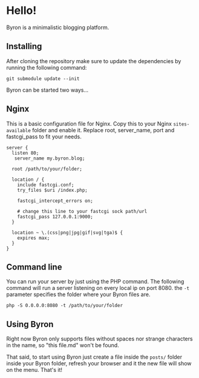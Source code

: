 Hello!
===

Byron is a minimalistic blogging platform.

Installing
---

After cloning the repository make sure to update the dependencies by running the following command:

```
git submodule update --init
```


Byron can be started two ways...

Nginx
---

This is a basic configuration file for Nginx. Copy this to your Nginx `sites-available` folder and enable it.
Replace root, server\_name, port and fastcgi\_pass to fit your needs.

```
server {
  listen 80;
   server_name my.byron.blog;

  root /path/to/your/folder;

  location / {
    include fastcgi.conf;
    try_files $uri /index.php;

    fastcgi_intercept_errors on;

    # change this line to your fastcgi sock path/url
    fastcgi_pass 127.0.0.1:9000; 
  }

  location ~ \.(css|png|jpg|gif|svg|tga)$ {
    expires max;
  }
}
```

Command line
---

You can run your server by just using the PHP command.
The following command will run a server listening on every local ip on port 8080.
the `-t` parameter specifies the folder where your Byron files are.

```
php -S 0.0.0.0:8080 -t /path/to/your/folder
```

Using Byron
---

Right now Byron only supports files without spaces nor strange characters in the name, so "this file.md" won't be found.

That said, to start using Byron just create a file inside the `posts/` folder inside your Byron folder, refresh your browser and it the new file will show on the menu. That's it!

